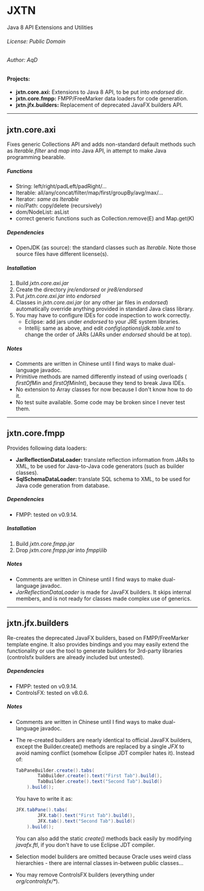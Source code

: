 JXTN
====

Java 8 API Extensions and Utilities



###### License: Public Domain
###### Author:  AqD

#### Projects:
 - **jxtn.core.axi:** Extensions to Java 8 API, to be put into *endorsed* dir.
 - **jxtn.core.fmpp:** FMPP/FreeMarker data loaders for code generation.
 - **jxtn.jfx.builders:** Replacement of deprecated JavaFX builders API.

------------------------------------------------------------------------------

jxtn.core.axi
-------------

Fixes generic Collections API and adds non-standard default methods such as
*Iterable.filter* and *map* into Java API, in attempt to make Java programming
bearable.

##### Functions
 - String: left/right/padLeft/padRight/...
 - Iterable: all/any/concat/filter/map/first/groupBy/avg/max/...
 - Iterator: *same as Iterable*
 - nio/Path: copy/delete (recursively)
 - dom/NodeList: asList
 - correct generic functions such as Collection.remove(E) and Map.get(K)

##### Dependencies
 - OpenJDK (as source): the standard classes such as *Iterable*. Note those
   source files have different license(s).

##### Installation
 1. Build *jxtn.core.axi.jar*
 2. Create the directory _jre/endorsed_ or _jre8/endorsed_
 3. Put *jxtn.core.axi.jar* into _endorsed_
 4. Classes in *jxtn.core.axi.jar* (or any other jar files in _endorsed_)
    automatically override anything provided in standard Java class library.
 5. You may have to configure IDEs for code inspection to work correctly.
    * Eclipse: add jars under _endorsed_ to your JRE system libraries.
    * Intellij: same as above, and edit _config\options\jdk.table.xml_ to
      change the order of JARs (JARs under _endorsed_ should be at top).

##### Notes
 - Comments are written in Chinese until I find ways to make dual-language
   javadoc.
 - Primitive methods are named differently instead of using overloads (
   *firstOfMin* and *firstOfMinInt*), because they tend to break Java IDEs.
 - No extension to Array classes for now because I don't know how to do it.
 - No test suite available. Some code may be broken since I never test them.

------------------------------------------------------------------------------

jxtn.core.fmpp
-------------

Provides following data loaders:

 - **JarReflectionDataLoader:** translate reflection information from JARs to
   XML, to be used for Java-to-Java code generators (such as builder classes).
 - **SqlSchemaDataLoader:** translate SQL schema to XML, to be used for Java
   code generation from database.

##### Dependencies
 - FMPP: tested on v0.9.14.

##### Installation
 1. Build *jxtn.core.fmpp.jar*
 2. Drop *jxtn.core.fmpp.jar* into _fmpp\lib_

##### Notes
 - Comments are written in Chinese until I find ways to make dual-language
   javadoc.
 - *JarReflectionDataLoader* is made for JavaFX builders. It skips internal
   members, and is not ready for classes made complex use of generics.

------------------------------------------------------------------------------

jxtn.jfx.builders
-------------

Re-creates the deprecated JavaFX builders, based on FMPP/FreeMarker template
engine. It also provides bindings and you may easily extend the functionality
or use the tool to generate builders for 3rd-party libraries (controlsfx
builders are already included but untested).

##### Dependencies
 - FMPP: tested on v0.9.14.
 - ControlsFX: tested on v8.0.6.

##### Notes
 - Comments are written in Chinese until I find ways to make dual-language
   javadoc.
 - The re-created builders are nearly identical to official JavaFX builders,
   except the Builder.create() methods are replaced by a single *JFX* to avoid
   naming conflict (somehow Eclipse JDT compiler hates it). Instead of:

   ```java
   TabPaneBuilder.create().tabs(
           TabBuilder.create().text("First Tab").build(),
           TabBuilder.create().text("Second Tab").build()
       ).build();
   ```

   You have to write it as:

   ```java
   JFX.tabPane().tabs(
           JFX.tab().text("First Tab").build(),
           JFX.tab().text("Second Tab").build()
       ).build();
   ```

   You can also add the static *create()* methods back easily by modifying
   _javafx.ftl_, if you don't have to use Eclipse JDT compiler.
 - Selection model builders are omitted because Oracle uses weird class
   hierarchies - there are internal classes in-between public classes...
 - You may remove ControlsFX builders (everything under _org/controlsfx/*_).

